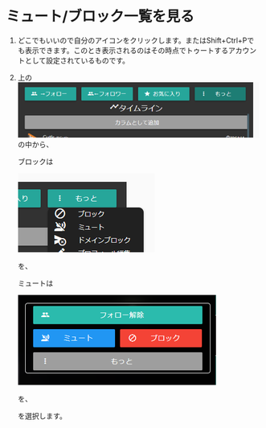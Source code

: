 # ミュート/ブロック一覧を見る

1. どこでもいいので自分のアイコンをクリックします。またはShift+Ctrl+Pでも表示できます。このとき表示されるのはその時点でトゥートするアカウントとして設定されているものです。
2. 上の![user2](https://raw.githubusercontent.com/cutls/TheDeskDocs/master/media/user2.png)の中から、  

   ブロックは  

   ![user7](https://raw.githubusercontent.com/cutls/TheDeskDocs/master/media/user7.png)  

   を、  

   ミュートは  

   ![user8](https://raw.githubusercontent.com/cutls/TheDeskDocs/master/media/user8.png)  

   を、  

   を選択します。

